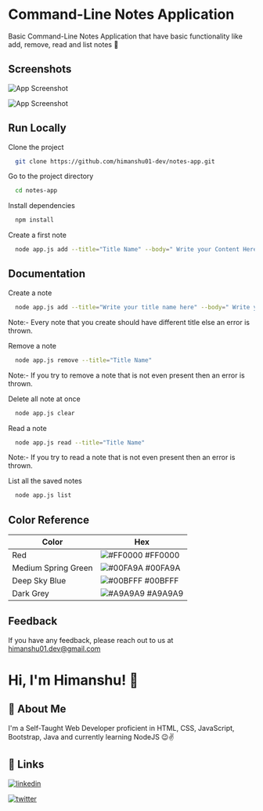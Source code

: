 
# Command-Line Notes Application

Basic Command-Line Notes Application that have basic functionality like add, remove, read and list notes 📝
## Screenshots

![App Screenshot](https://pbs.twimg.com/media/FCACAmBVQAIesma?format=png&name=medium)

![App Screenshot](https://pbs.twimg.com/media/FCACaPCVcAYTrJ1?format=png&name=medium)

  
## Run Locally

Clone the project

```bash
  git clone https://github.com/himanshu01-dev/notes-app.git
```

Go to the project directory

```bash
  cd notes-app
```

Install dependencies

```bash
  npm install
```

Create a first note

```bash
  node app.js add --title="Title Name" --body=" Write your Content Here"
```

  
## Documentation

Create a note

```bash
  node app.js add --title="Write your title name here" --body=" Write your content here"
```
Note:- Every note that you create should have different title else an error is thrown.

Remove a note

```bash
  node app.js remove --title="Title Name"
```
Note:- If you try to remove a note that is not even present then an error is thrown. 

Delete all note at once

```bash
  node app.js clear
```

Read a note

```bash
  node app.js read --title="Title Name"
```
Note:- If you try to read a note that is not even present then an error is thrown. 


List all the saved notes

```bash
  node app.js list
```



  ## Color Reference

| Color             | Hex                                                                |
| ----------------- | ------------------------------------------------------------------ |
| Red | ![#FF0000](https://via.placeholder.com/10/FF0000?text=+) #FF0000 |
| Medium Spring Green | ![#00FA9A](https://via.placeholder.com/10/00FA9A?text=+) #00FA9A |
| Deep Sky Blue | ![#00BFFF](https://via.placeholder.com/10/00BFFF?text=+) #00BFFF |
| Dark Grey | ![#A9A9A9](https://via.placeholder.com/10/A9A9A9?text=+) #A9A9A9 |


## Feedback

If you have any feedback, please reach out to us at himanshu01.dev@gmail.com

  
# Hi, I'm Himanshu! 👋

  
## 🚀 About Me
I'm a Self-Taught Web Developer proficient in HTML, CSS, JavaScript, Bootstrap, Java and currently learning NodeJS 
😉✌️

  
## 🔗 Links

[![linkedin](https://img.shields.io/badge/linkedin-0A66C2?style=for-the-badge&logo=linkedin&logoColor=white)](https://www.linkedin.com/in/marvrdx/) 

[![twitter](https://img.shields.io/badge/twitter-1DA1F2?style=for-the-badge&logo=twitter&logoColor=white)](https://twitter.com/marvrdx)


  
